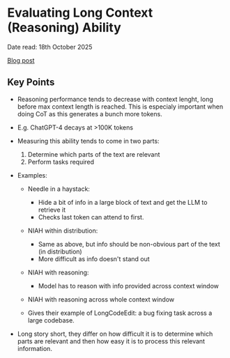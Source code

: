 # Evaluating Long Context (Reasoning) Ability

Date read: 18th October 2025

[Blog post]()

## Key Points
* Reasoning performance tends to decrease with context lenght, long before max context length is reached. This is especialy important when doing CoT as this generates a bunch more tokens.
* E.g. ChatGPT-4 decays at >100K tokens
* Measuring this ability tends to come in two parts:
	1. Determine which parts of the text are relevant 
	2. Perform tasks required
* Examples:
	* Needle in a haystack: 
		* Hide a bit of info in a large block of text and get the LLM to retrieve it
		* Checks last token can attend to first.

	* NIAH within distribution:
		* Same as above, but info should be non-obvious part of the text (in distribution)
		* More difficult as info doesn't stand out

	* NIAH with reasoning:
		* Model has to reason with info provided across context window

	* NIAH with reasoning across whole context window

	* Gives their example of LongCodeEdit: a bug fixing task across a large codebase.

* Long story short, they differ on how difficult it is to determine which parts are relevant and then how easy it is to process this relevant information.